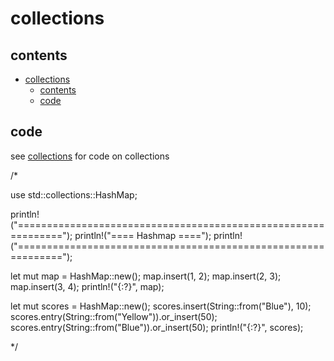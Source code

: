 # collections

## contents

- [collections](#collections)
  - [contents](#contents)
  - [code](#code)

## code

see [collections](../projects/collections/) for code on collections




/*


use std::collections::HashMap;

println!("==============================================================");
println!("====                       Hashmap                       ====");
println!("==============================================================");

let mut map = HashMap::new();
map.insert(1, 2);
map.insert(2, 3);
map.insert(3, 4);
println!("{:?}", map);

let mut scores = HashMap::new();
scores.insert(String::from("Blue"), 10);
scores.entry(String::from("Yellow")).or_insert(50);
scores.entry(String::from("Blue")).or_insert(50);
println!("{:?}", scores);

*/